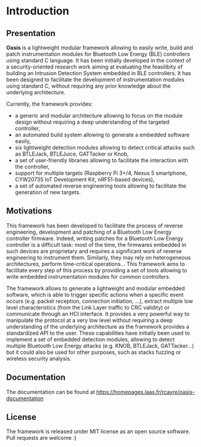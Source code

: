 # Introduction
## Presentation

**Oasis** is a lightweight modular framework allowing to easily write, build and patch instrumentation modules for Bluetooth Low Energy (BLE) controllers using standard C language. It has been initially developed in the context of a security-oriented research work aiming at evaluating the feasilibity of building an Intrusion Detection System embedded in BLE controllers. It has been designed to facilitate the development of instrumentation modules using standard C, without requiring any prior knowledge about the underlying architecture.

Currently, the framework provides:

* a generic and modular architecture allowing to focus on the module design without requiring a deep understanding of the targeted controller,
* an automated build system allowing to generate a embedded software easily,
* six lightweight detection modules allowing to detect critical attacks such as BTLEJack, BTLEJuice, GATTacker or Knob,
* a set of user-friendly libraries allowing to facilitate the interaction with the controller,
* support for multiple targets (Raspberry Pi 3+/4, Nexus 5 smartphone, CYW20735 IoT Development Kit, nRF51-based devices),
* a set of automated reverse engineering tools allowing to facilitate the generation of new targets.

## Motivations

This framework has been developed to facilitate the process of reverse engineering, development and patching of a Bluetooth Low Energy controller firmware. Indeed, writing patches for a Bluetooth Low Energy controller is a difficult task: most of the time, the firmwares embedded in such devices are proprietary and requires a significant work of reverse engineering to instrument them. Similarly, they may rely on heterogeneous architectures, perform time-critical operations... This framework aims to facilitate every step of this process by providing a set of tools allowing to write embedded instrumentation modules for common controllers.

The framework allows to generate a lightweight and modular embedded software, which is able to trigger specific actions when a specific event occurs (e.g. packet reception, connection initiation, ...), extract multiple low level characteristics (from the Link Layer traffic to CRC validity) or communicate through an HCI interface. It provides a very powerful way to manipulate the protocol at a very low level without requiring a deep understanding of the underlying architecture as the framework provides a standardized API to the user. These capabilities have initially been used to implement a set of embedded detection modules, allowing to detect multiple Bluetooth Low Energy attacks (e.g. KNOB, BTLEJack, GATTacker...) but it could also be used for other purposes, such as stacks fuzzing or wireless security analysis.

## Documentation
The documentation can be found at https://homepages.laas.fr/rcayre/oasis-documentation

## License

The framework is released under MIT license as an open source software. Pull requests are welcome :)
